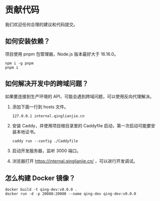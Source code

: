 # 贡献代码

我们欢迎任何合理的建议和代码提交。

## 如何安装依赖？

项目使用 pnpm 包管理器，Node.js 版本最好大于 16.16.0。

```shell
npm i -g pnpm
pnpm i
```

## 如何解决开发中的跨域问题？

如果要连接到生产环境的 API，可能会遇到跨域问题，可以使用反向代理解决。

1. 添加下面一行到 hosts 文件。

   ```txt
   127.0.0.1 internal.qinglianjie.cn
   ```

2. 安装 Caddy，并使用项目根目录里的 Caddyfile 启动，第一次启动可能要安装本地证书。

   ```shell
   caddy run --config ./Caddyfile
   ```

3. 启动开发服务器，监听 3000 端口。
4. 浏览器打开 https://internal.qinglianjie.cn/ ，可以进行开发调试。

## 怎么构建 Docker 镜像？

```shell
docker build -t qing-dev:v0.0.0 .
docker run -d -p 20080:20080 --name qing-dev qing-dev:v0.0.0
```
